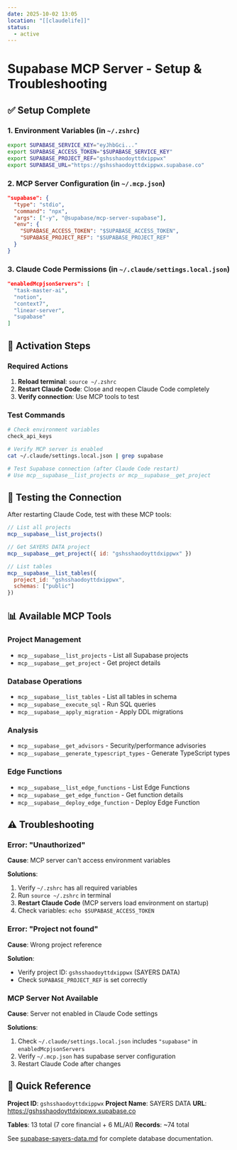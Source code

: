 ```yaml
---
date: 2025-10-02 13:05
location: "[[claudelife]]"
status:
  - active
---
```


# Supabase MCP Server - Setup & Troubleshooting

## ✅ Setup Complete

### 1. Environment Variables (in `~/.zshrc`)
```bash
export SUPABASE_SERVICE_KEY="eyJhbGci..."
export SUPABASE_ACCESS_TOKEN="$SUPABASE_SERVICE_KEY"
export SUPABASE_PROJECT_REF="gshsshaodoyttdxippwx"
export SUPABASE_URL="https://gshsshaodoyttdxippwx.supabase.co"
```

### 2. MCP Server Configuration (in `~/.mcp.json`)
```json
"supabase": {
  "type": "stdio",
  "command": "npx",
  "args": ["-y", "@supabase/mcp-server-supabase"],
  "env": {
    "SUPABASE_ACCESS_TOKEN": "$SUPABASE_ACCESS_TOKEN",
    "SUPABASE_PROJECT_REF": "$SUPABASE_PROJECT_REF"
  }
}
```

### 3. Claude Code Permissions (in `~/.claude/settings.local.json`)
```json
"enabledMcpjsonServers": [
  "task-master-ai",
  "notion",
  "context7",
  "linear-server",
  "supabase"
]
```

## 🔄 Activation Steps

### Required Actions
1. **Reload terminal**: `source ~/.zshrc`
2. **Restart Claude Code**: Close and reopen Claude Code completely
3. **Verify connection**: Use MCP tools to test

### Test Commands
```bash
# Check environment variables
check_api_keys

# Verify MCP server is enabled
cat ~/.claude/settings.local.json | grep supabase

# Test Supabase connection (after Claude Code restart)
# Use mcp__supabase__list_projects or mcp__supabase__get_project
```

## 🧪 Testing the Connection

After restarting Claude Code, test with these MCP tools:

```javascript
// List all projects
mcp__supabase__list_projects()

// Get SAYERS DATA project
mcp__supabase__get_project({ id: "gshsshaodoyttdxippwx" })

// List tables
mcp__supabase__list_tables({
  project_id: "gshsshaodoyttdxippwx",
  schemas: ["public"]
})
```

## 📊 Available MCP Tools

### Project Management
- `mcp__supabase__list_projects` - List all Supabase projects
- `mcp__supabase__get_project` - Get project details

### Database Operations
- `mcp__supabase__list_tables` - List all tables in schema
- `mcp__supabase__execute_sql` - Run SQL queries
- `mcp__supabase__apply_migration` - Apply DDL migrations

### Analysis
- `mcp__supabase__get_advisors` - Security/performance advisories
- `mcp__supabase__generate_typescript_types` - Generate TypeScript types

### Edge Functions
- `mcp__supabase__list_edge_functions` - List Edge Functions
- `mcp__supabase__get_edge_function` - Get function details
- `mcp__supabase__deploy_edge_function` - Deploy Edge Function

## ⚠️ Troubleshooting

### Error: "Unauthorized"
**Cause**: MCP server can't access environment variables

**Solutions**:
1. Verify `~/.zshrc` has all required variables
2. Run `source ~/.zshrc` in terminal
3. **Restart Claude Code** (MCP servers load environment on startup)
4. Check variables: `echo $SUPABASE_ACCESS_TOKEN`

### Error: "Project not found"
**Cause**: Wrong project reference

**Solution**:
- Verify project ID: `gshsshaodoyttdxippwx` (SAYERS DATA)
- Check `SUPABASE_PROJECT_REF` is set correctly

### MCP Server Not Available
**Cause**: Server not enabled in Claude Code settings

**Solutions**:
1. Check `~/.claude/settings.local.json` includes `"supabase"` in `enabledMcpjsonServers`
2. Verify `~/.mcp.json` has supabase server configuration
3. Restart Claude Code after changes

## 📝 Quick Reference

**Project ID**: `gshsshaodoyttdxippwx`
**Project Name**: SAYERS DATA
**URL**: https://gshsshaodoyttdxippwx.supabase.co

**Tables**: 13 total (7 core financial + 6 ML/AI)
**Records**: ~74 total

See [supabase-sayers-data.md](./supabase-sayers-data.md) for complete database documentation.
